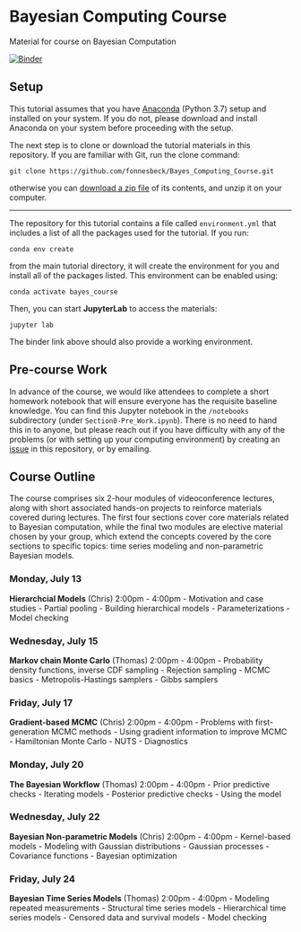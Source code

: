 # Bayesian Computing Course

Material for course on Bayesian Computation

[![Binder](https://mybinder.org/badge_logo.svg)](https://mybinder.org/v2/gh/fonnesbeck/Bayes_Computing_Course/master)

## Setup

This tutorial assumes that you have [Anaconda](https://www.anaconda.com/products/individual#download-section) (Python 3.7) setup and installed on your system. If you do not, please download and install Anaconda on your system before proceeding with the setup.

The next step is to clone or download the tutorial materials in this repository. If you are familiar with Git, run the clone command:

    git clone https://github.com/fonnesbeck/Bayes_Computing_Course.git

otherwise you can [download a zip file](https://github.com/fonnesbeck/Bayes_Computing_Course/archive/master.zip) of its contents, and unzip it on your computer.
***
The repository for this tutorial contains a file called `environment.yml` that includes a list of all the packages used for the tutorial. If you run:

    conda env create

from the main tutorial directory, it will create the environment for you and install all of the packages listed. This environment can be enabled using:

    conda activate bayes_course

Then, you can start **JupyterLab** to access the materials:

    jupyter lab

The binder link above should also provide a working environment.

## Pre-course Work

In advance of the course, we would like attendees to complete a short homework notebook that will ensure everyone has the requisite baseline knowledge. You can find this Jupyter notebook in the `/notebooks` subdirectory (under `Section0-Pre_Work.ipynb`). There is no need to hand this in to anyone, but please reach out if you have difficulty with any of the problems (or with setting up your computing environment) by creating an [issue](https://github.com/fonnesbeck/Bayes_Computing_Course/issues) in this repository, or by emailing.

## Course Outline

The course comprises six 2-hour modules of videoconference lectures, along with short associated hands-on projects to reinforce materials covered during lectures. The first four sections cover core materials related to Bayesian computation, while the final two modules are elective material chosen by your group, which extend the concepts covered by the core sections to specific topics: time series modeling and non-parametric Bayesian models.

### Monday, July 13

**Hierarchcial Models** (Chris) 2:00pm - 4:00pm
    - Motivation and case studies
    - Partial pooling
    - Building hierarchical models
    - Parameterizations
    - Model checking

### Wednesday, July 15

**Markov chain Monte Carlo** (Thomas) 2:00pm - 4:00pm
    - Probability density functions, inverse CDF sampling
    - Rejection sampling
    - MCMC basics
    - Metropolis-Hastings samplers
    - Gibbs samplers

### Friday, July 17

**Gradient-based MCMC** (Chris) 2:00pm - 4:00pm
    - Problems with first-generation MCMC methods
    - Using gradient information to improve MCMC
    - Hamiltonian Monte Carlo
    - NUTS
    - Diagnostics


### Monday, July 20

**The Bayesian Workflow** (Thomas) 2:00pm - 4:00pm
    - Prior predictive checks
    - Iterating models
    - Posterior predictive checks
    - Using the model

### Wednesday, July 22

**Bayesian Non-parametric Models** (Chris) 2:00pm - 4:00pm
    - Kernel-based models
    - Modeling with Gaussian distributions
    - Gaussian processes
    - Covariance functions
    - Bayesian optimization

### Friday, July 24

**Bayesian Time Series Models** (Thomas) 2:00pm - 4:00pm
    - Modeling repeated measurements
    - Structural time series models
    - Hierarchical time series models
    - Censored data and survival models
    - Model checking
